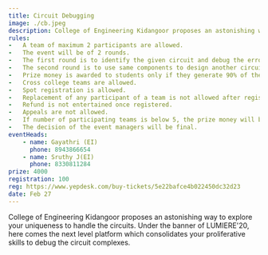 ```yaml
---
title: Circuit Debugging
image: ./cb.jpeg
description: College of Engineering Kidangoor proposes an astonishing way to explore your uniqueness to handle the circuits. Under the banner of LUMIERE'20, here comes the next level platform which consolidates your proliferative skills to debug the circuit complexes.
rules: 
-   A team of maximum 2 participants are allowed.
-   The event will be of 2 rounds.
-   The first round is to identify the given circuit and debug the error and obtain the output.
-   The second round is to use same components to design another circuit and explain the logic.
-   Prize money is awarded to students only if they generate 90% of the desired output.
-   Cross college teams are allowed.
-   Spot registration is allowed.
-   Replacement of any participant of a team is not allowed after registration.
-   Refund is not entertained once registered.
-   Appeals are not allowed.
-   If number of participating teams is below 5, the prize money will be cut-off to 70%.
-   The decision of the event managers will be final.
eventHeads:
    - name: Gayathri (EI)
      phone: 8943866654
    - name: Sruthy J(EI)
      phone: 8330811284
prize: 4000
registration: 100
reg: https://www.yepdesk.com/buy-tickets/5e22bafce4b022450dc32d23
date: Feb 27
---
```


College of Engineering Kidangoor proposes an astonishing way to explore your uniqueness to handle the circuits. Under the banner of LUMIERE'20, here comes the next level platform which consolidates your proliferative skills to debug the circuit complexes.